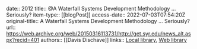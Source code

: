 date:: 2012
title:: @A Waterfall Systems Development Methodology … Seriously?
item-type:: [[blogPost]]
access-date:: 2022-07-03T07:54:20Z
original-title:: A Waterfall Systems Development Methodology … Seriously?
url:: https://web.archive.org/web/20150316113731/http://get.syr.edu/news_alt.aspx?recid=401
authors:: [[Davis Dischave]]
links:: [Local library](zotero://select/library/items/7HAD7C6I), [Web library](https://www.zotero.org/users/6520516/items/7HAD7C6I)
